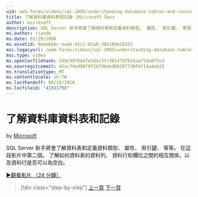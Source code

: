 ```yaml
---
uid: web-forms/videos/sql-2005/understanding-database-tables-and-records
title: 了解資料庫資料表和記錄 |Microsoft Docs
author: microsoft
description: SQL Server 新手將會了解資料表和定義資料類型、 屬性、 索引鍵、 等等。 在這段影片中第二個。 了解資料表的資料列、 資料行...
ms.author: riande
ms.date: 03/29/2006
ms.assetid: 9ebe8ebc-eae6-41c1-83a6-38410b610331
msc.legacyurl: /web-forms/videos/sql-2005/understanding-database-tables-and-records
msc.type: video
ms.openlocfilehash: 348c9976b4fe3dac3fc3854707834aaf54e0f5cd
ms.sourcegitcommit: 45ac74e400f9f2b7dbded66297730f6f14a4eb25
ms.translationtype: MT
ms.contentlocale: zh-TW
ms.lasthandoff: 08/16/2018
ms.locfileid: "41831798"
---
```

<a name="understanding-database-tables-and-records"></a>了解資料庫資料表和記錄
====================
by [Microsoft](https://github.com/microsoft)

SQL Server 新手將會了解資料表和定義資料類型、 屬性、 索引鍵、 等等。 在這段影片中第二個。 了解如何資料表的資料列、 資料行和欄位之間的相互關係，以及資料行是否可以為空白。

[&#9654;觀看影片 （24 分鐘）](https://channel9.msdn.com/Blogs/ASP-NET-Site-Videos/understanding-database-tables-and-records)

> [!div class="step-by-step"]
> [上一頁](what-is-a-database.md)
> [下一頁](more-about-column-data-types-and-other-properties.md)
